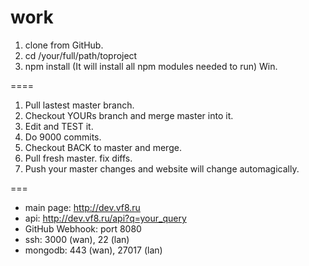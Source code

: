 # work

1. clone from GitHub.
2. cd /your/full/path/toproject
3. npm install (It will install all npm modules needed to run)
Win.

====

1. Pull lastest master branch.
2. Checkout YOURs branch and merge master into it.
3. Edit and TEST it.
4. Do 9000 commits.
5. Checkout BACK to master and merge.
6. Pull fresh master. fix diffs.
7. Push your master changes and website will change automagically.

===

* main page: http://dev.vf8.ru
* api: http://dev.vf8.ru/api?q=your_query
* GitHub Webhook: port 8080
* ssh: 3000 (wan), 22 (lan)
* mongodb: 443 (wan), 27017 (lan)